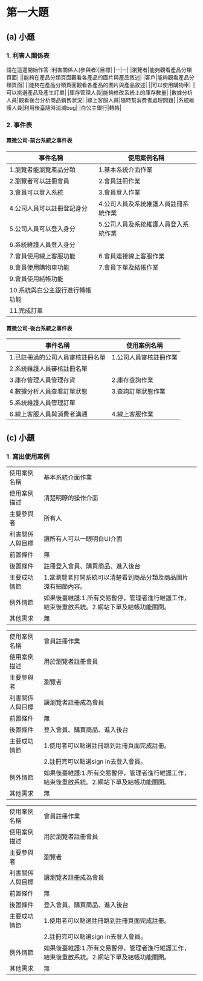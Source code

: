 # 第一大題 
## (a) 小題
### 1. 利害人關係表
請在這邊開始作答
|利害關係人(參與者)|目標|
|--|--|
|瀏覽者|能夠觀看產品分類頁面|
||能夠在產品分類頁面觀看各產品的圖片與產品敘述|
|客戶|能夠觀看產品分類頁面|
||能夠在產品分類頁面觀看各產品的圖片與產品敘述|
||可以使用購物車|
||可以挑選產品及產生訂單|
|庫存管理人員|能夠修改系統上的庫存數量|
|數據分析人員|觀看後台分析商品銷售狀況|
|線上客服人員|隨時幫消費者處理問題|
|系統維護人員|利用後臺隨時消滅bug|
|白公主銀行|轉帳|

### 2. 事件表
#### 霓微公司-前台系統之事件表
|事件名稱|使用案例名稱|
|--|--|
|1.瀏覽者能瀏覽產品分類|1.基本系統介面作業|
|2.瀏覽者可以註冊會員|2.會員註冊作業|
|3.會員可以登入系統|3.會員登入作業|
|4.公司人員可以註冊登記身分|4.公司人員及系統維護人員註冊系統作業|
|5.公司人員可以登入身分|5.公司人員及系統維護人員登入系統作業|
|6.系統維護人員登入身分||
|7.會員使用線上客服功能|6.會員連接線上客服作業|
|8.會員使用購物車功能|7.會員下單及結帳作業|
|9.會員使用結帳功能||
|10.系統與白公主銀行進行轉帳功能||
|11.完成訂單||

#### 霓微公司-後台系統之事件表
|事件名稱|使用案例名稱|
|--|--|
|1.已註冊過的公司人員審核註冊名單|1.公司人員審核註冊作業|
|2.系統維護人員審核註冊名單||
|3.庫存管理人員管理存貨|2.庫存查詢作業|
|4.數據分析人員查看訂單狀態|3.查詢訂單狀態作業|
|5.系統維護人員管理訂單||
|6.線上客服人員與消費者溝通|4.線上客服作業|


## (c) 小題
### 1. 寫出使用案例
|||
|--|--|
|使用案例名稱|基本系統介面作業|
|使用案例描述|清楚明瞭的操作介面|
|主要參與者|所有人|
|利害關係人與目標|讓所有人可以一眼明白UI介面|
|前置條件|無|
|後置條件|註冊登入會員、購買商品、進入後台|
|主要成功情節|1.當瀏覽者打開系統可以清楚看到商品分類及商品圖片還有細節內容。|
|例外情節|如果後臺維護:1.所有交易暫停，管理者進行維護工作，結束後重啟系統。2.網站下單及結帳功能關閉。|
|其他需求|無|

|||
|--|--|
|使用案例名稱|會員註冊作業|
|使用案例描述|用於瀏覽者註冊會員|
|主要參與者|瀏覽者|
|利害關係人與目標|讓瀏覽者註冊成為會員|
|前置條件|無|
|後置條件|登入會員、購買商品、進入後台|
|主要成功情節|1.使用者可以點選註冊跳到註冊頁面完成註冊。|
||2.註冊完可以點選sign in去登入會員。|
|例外情節|如果後臺維護:1.所有交易暫停，管理者進行維護工作，結束後重啟系統。2.網站下單及結帳功能關閉。|
|其他需求|無|


|||
|--|--|
|使用案例名稱|會員註冊作業|
|使用案例描述|用於瀏覽者註冊會員|
|主要參與者|瀏覽者|
|利害關係人與目標|讓瀏覽者註冊成為會員|
|前置條件|無|
|後置條件|登入會員、購買商品、進入後台|
|主要成功情節|1.使用者可以點選註冊跳到註冊頁面完成註冊。|
||2.註冊完可以點選sign in去登入會員。|
|例外情節|如果後臺維護:1.所有交易暫停，管理者進行維護工作，結束後重啟系統。2.網站下單及結帳功能關閉。|
|其他需求|無|